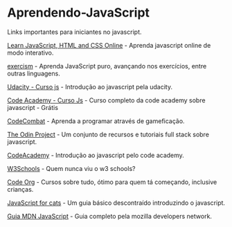 # Aprendendo-JavaScript
Links importantes para iniciantes no javascript.

[Learn JavaScript, HTML and CSS Online](https://learnjavascript.online/) - Aprenda javascript online de modo interativo.

[exercism](https://exercism.io/my/tracks/javascript) - Aprenda JavaScript puro, avançando nos exercícios, entre outras linguagens.

[Udacity - Curso js](https://www.udacity.com/course/intro-to-javascript--ud803) - Introdução ao javascript pela udacity.

[Code Academy - Curso Js](https://www.codecademy.com/learn/introduction-to-javascript) - Curso completo da code academy sobre javascript - Grátis

[CodeCombat](https://br.codecombat.com/) - Aprenda a programar através de gameficação.

[The Odin Project](https://www.theodinproject.com/) - Um conjunto de recursos e tutoriais full stack sobre javascript.

[CodeAcademy](https://www.codecademy.com/learn/introduction-to-javascript) - Introdução ao javascript pelo code academy.

[W3Schools](https://www.w3schools.com/js/js_intro.asp) - Quem nunca viu o w3 schools?

[Code Org](code.org) - Cursos sobre tudo, ótimo para quem tá começando, inclusive crianças.

[JavaScript for cats](http://jsforcats.com/) - Um guia básico descontraído introduzindo o javascript.

[Guia MDN JavaScript](https://developer.mozilla.org/pt-BR/docs/Web/JavaScript/Guide) - Guia completo pela mozilla developers network.


